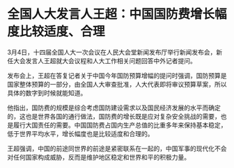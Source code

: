 # 全国人大发言人王超：中国国防费增长幅度比较适度、合理

3月4日，十四届全国人大一次会议在人民大会堂新闻发布厅举行新闻发布会，新任大会发言人王超就大会议程和人大工作相关问题回答中外记者提问。

发布会上，王超在答复记者关于中国今年国防预算增幅的提问时强调，国防预算是国家整体预算的一部分，由全国人大审查批准，人大代表即将审议预算草案，所以具体的数字到时候就能知道。

他指出，国防费的规模是综合考虑国防建设需求以及国民经济发展的水平而确定的，这也是世界各国的通行做法，国防费的增长既是应对复杂安全挑战的需要，也是履行大国责任的需要。中国国防费占国内生产总值的比重多年来保持基本稳定，低于世界平均水平，增长幅度也是比较适度和合理的。

王超强调，中国的前途同世界的前途是紧密联系在一起的，中国军事的现代化不会对任何国家构成威胁，反而是维护地区稳定和世界和平的积极力量。

